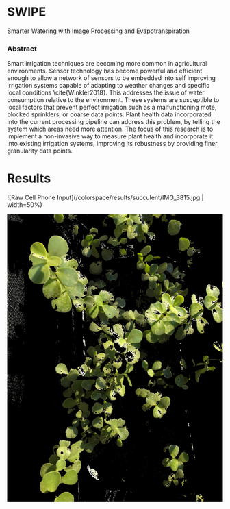 # SWIPE
Smarter Watering with Image Processing and Evapotranspiration

### Abstract
Smart irrigation techniques are becoming more common in agricultural environments. Sensor technology has become powerful and efficient enough to allow a network of sensors to be embedded into self improving irrigation systems capable of adapting to weather changes and specific local conditions \cite{Winkler2018}. This addresses the issue of water consumption relative to the environment. These systems are susceptible to local factors that prevent perfect irrigation such as a malfunctioning mote, blocked sprinklers, or coarse data points. Plant health data incorporated into the current processing pipeline can address this problem, by telling the system which areas need more attention. The focus of this research is to implement a non-invasive way to measure plant health and incorporate it into existing irrigation systems, improving its robustness by providing finer granularity data points.

# Results

![Raw Cell Phone Input](/colorspace/results/succulent/IMG_3815.jpg | width=50%)

![Color Processed Output](/colorspace/results/succulent/b30.jpg)
